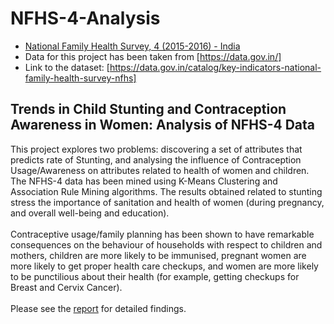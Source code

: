 # NFHS-4-Analysis
- [National Family Health Survey, 4 (2015-2016) - India](http://rchiips.org/NFHS/factsheet_NFHS-4.shtml) 
- Data for this project has been taken from [https://data.gov.in/]
- Link to the dataset: [https://data.gov.in/catalog/key-indicators-national-family-health-survey-nfhs]



## Trends in Child Stunting and Contraception Awareness in Women: Analysis of NFHS-4 Data

This project explores two problems: discovering a set of attributes that predicts rate of Stunting, and analysing the influence of Contraception Usage/Awareness on attributes related to health of women and children. The NFHS-4 data has been mined using K-Means Clustering and Association Rule Mining algorithms. The results obtained related to stunting stress the importance of sanitation and health of women (during pregnancy, and overall well-being and education).
<br></br>
Contraceptive usage/family planning has been shown to have remarkable consequences on the behaviour of households with respect to children and mothers, children are more likely to be immunised, pregnant women are more likely to get proper health care checkups, and women are more likely to be punctilious about their health (for example, getting checkups for Breast and Cervix Cancer).
<br></br>
Please see the [report]() for detailed findings. 
